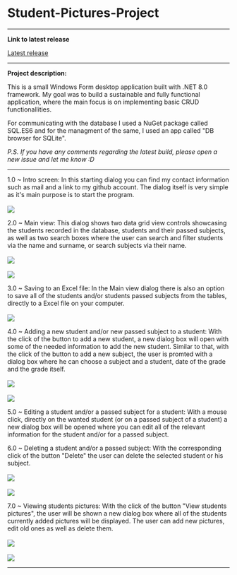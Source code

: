 # Student-Pictures-Project

<hr>

**Link to latest release**

[Latest release](https://github.com/HarisKordic/Student-Pictures-Project/releases/tag/v1.0)

<hr>

**Project description:**

This is a small Windows Form desktop application built with .NET 8.0 framework. My goal was to build a sustainable and fully functional application, where the main focus is on implementing basic CRUD functionallities.

For communicating with the  database I used a NuGet package called SQL.ES6 and for the managment of the same, I used an app called "DB browser for SQLite".

_P.S. If you have any comments regarding the latest build,  please open a new issue and let me know :D_

<hr>

1.0 ~ Intro screen:
      In this starting dialog you can find my contact information such as mail and a link to my github account. The dialog itself is very simple as it's main purpose is to start the program.<br><br>
      <img src="https://github.com/HarisKordic/Student-Pictures-Project/blob/main/Product%20pictures/Welcome_page.png">

2.0 ~ Main view:
      This dialog shows two  data grid view controls showcasing the students recorded in the database, students and their passed subjects, as well as two search boxes where the user can search and filter students via the name and             surname, or search subjects via their name.<br><br>
      <img src="https://github.com/HarisKordic/Student-Pictures-Project/blob/main/Product%20pictures/Main_view.png"> <br> <br>
      <img src="https://github.com/HarisKordic/Student-Pictures-Project/blob/main/Product%20pictures/Main_view_search.png">

3.0 ~ Saving to an Excel file:
      In the Main view dialog there is also an option to save all of the students and/or students passed subjects from the tables, directly to a Excel file on your computer.<br><br>
      <img src="https://github.com/HarisKordic/Student-Pictures-Project/blob/main/Product%20pictures/Save_to_file.png">

4.0 ~ Adding a new student and/or new passed subject to a student:
      With the click of the button to add a new student, a new dialog box will open with some of the needed information to add the new student. Similar to that, with the click of the button to add a new subject, the user is promted  with       a dialog box where he can choose a subject and a student, date of the grade and the grade itself.<br><br>
      <img src="https://github.com/HarisKordic/Student-Pictures-Project/blob/main/Product%20pictures/Add_student.png"> <br><br>
      <img src="https://github.com/HarisKordic/Student-Pictures-Project/blob/main/Product%20pictures/Add_subject.png">	 

5.0 ~ Editing a student and/or a passed subject for a student:
      With a mouse click, directly on the wanted student (or on a passed subject of a student) a new dialog box will be opened where you can edit all of the relevant information for the student and/or for a passed subject.<br>
      <img src=""> <br>
      <img src="">

6.0 ~ Deleting a student and/or a passed subject:
      With the corresponding click of the button "Delete" the user can delete the selected student or his subject.<br><br>
      <img src="https://github.com/HarisKordic/Student-Pictures-Project/blob/main/Product%20pictures/Delete_student.png"> <br> <br>
      <img src="https://github.com/HarisKordic/Student-Pictures-Project/blob/main/Product%20pictures/Delete_subject.png"> 

7.0 ~ Viewing students pictures:
      With the click of the button "View students pictures", the user will be shown a new dialog box where all of the students currently added pictures will be displayed. The user can add new pictures, edit old ones as well as delete       them.<br><br>
      <img src="https://github.com/HarisKordic/Student-Pictures-Project/blob/main/Product%20pictures/Students_pics.png"> <br> <br>
      <img src="https://github.com/HarisKordic/Student-Pictures-Project/blob/main/Product%20pictures/Edit_pics.png">

<hr>